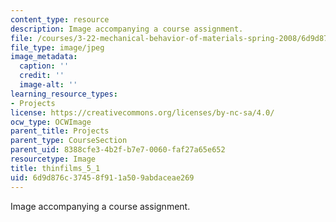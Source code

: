 ```yaml
---
content_type: resource
description: Image accompanying a course assignment.
file: /courses/3-22-mechanical-behavior-of-materials-spring-2008/6d9d876c37458f911a509abdaceae269_thinfilms_5_1.jpg
file_type: image/jpeg
image_metadata:
  caption: ''
  credit: ''
  image-alt: ''
learning_resource_types:
- Projects
license: https://creativecommons.org/licenses/by-nc-sa/4.0/
ocw_type: OCWImage
parent_title: Projects
parent_type: CourseSection
parent_uid: 8388cfe3-4b2f-b7e7-0060-faf27a65e652
resourcetype: Image
title: thinfilms_5_1
uid: 6d9d876c-3745-8f91-1a50-9abdaceae269
---
```

Image accompanying a course assignment.